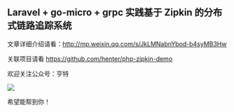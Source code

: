 ## Laravel + go-micro + grpc 实践基于 Zipkin 的分布式链路追踪系统

文章详细介绍请看：http://mp.weixin.qq.com/s/JkLMNabnYbod-b4syMB3Hw

关联项目请看 https://github.com/henter/php-zipkin-demo

欢迎关注公众号：亨特

![](https://dn-phphub.qbox.me/uploads/images/201706/28/205/qUpmuB9ASO.png)

希望能帮到你！

